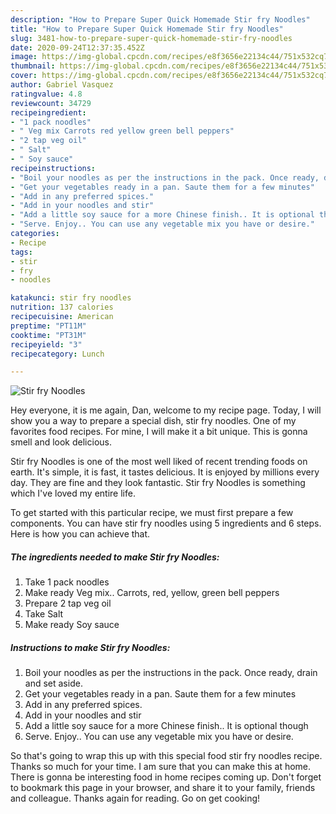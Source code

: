```yaml
---
description: "How to Prepare Super Quick Homemade Stir fry Noodles"
title: "How to Prepare Super Quick Homemade Stir fry Noodles"
slug: 3481-how-to-prepare-super-quick-homemade-stir-fry-noodles
date: 2020-09-24T12:37:35.452Z
image: https://img-global.cpcdn.com/recipes/e8f3656e22134c44/751x532cq70/stir-fry-noodles-recipe-main-photo.jpg
thumbnail: https://img-global.cpcdn.com/recipes/e8f3656e22134c44/751x532cq70/stir-fry-noodles-recipe-main-photo.jpg
cover: https://img-global.cpcdn.com/recipes/e8f3656e22134c44/751x532cq70/stir-fry-noodles-recipe-main-photo.jpg
author: Gabriel Vasquez
ratingvalue: 4.8
reviewcount: 34729
recipeingredient:
- "1 pack noodles"
- " Veg mix Carrots red yellow green bell peppers"
- "2 tap veg oil"
- " Salt"
- " Soy sauce"
recipeinstructions:
- "Boil your noodles as per the instructions in the pack. Once ready, drain and set aside."
- "Get your vegetables ready in a pan. Saute them for a few minutes"
- "Add in any preferred spices."
- "Add in your noodles and stir"
- "Add a little soy sauce for a more Chinese finish.. It is optional though"
- "Serve. Enjoy.. You can use any vegetable mix you have or desire."
categories:
- Recipe
tags:
- stir
- fry
- noodles

katakunci: stir fry noodles 
nutrition: 137 calories
recipecuisine: American
preptime: "PT11M"
cooktime: "PT31M"
recipeyield: "3"
recipecategory: Lunch

---
```



![Stir fry Noodles](https://img-global.cpcdn.com/recipes/e8f3656e22134c44/751x532cq70/stir-fry-noodles-recipe-main-photo.jpg)

Hey everyone, it is me again, Dan, welcome to my recipe page. Today, I will show you a way to prepare a special dish, stir fry noodles. One of my favorites food recipes. For mine, I will make it a bit unique. This is gonna smell and look delicious.



Stir fry Noodles is one of the most well liked of recent trending foods on earth. It's simple, it is fast, it tastes delicious. It is enjoyed by millions every day. They are fine and they look fantastic. Stir fry Noodles is something which I've loved my entire life.


To get started with this particular recipe, we must first prepare a few components. You can have stir fry noodles using 5 ingredients and 6 steps. Here is how you can achieve that.

<!--inarticleads1-->

##### The ingredients needed to make Stir fry Noodles:

1. Take 1 pack noodles
1. Make ready  Veg mix.. Carrots, red, yellow, green bell peppers
1. Prepare 2 tap veg oil
1. Take  Salt
1. Make ready  Soy sauce




<!--inarticleads2-->

##### Instructions to make Stir fry Noodles:

1. Boil your noodles as per the instructions in the pack. Once ready, drain and set aside.
1. Get your vegetables ready in a pan. Saute them for a few minutes
1. Add in any preferred spices.
1. Add in your noodles and stir
1. Add a little soy sauce for a more Chinese finish.. It is optional though
1. Serve. Enjoy.. You can use any vegetable mix you have or desire.




So that's going to wrap this up with this special food stir fry noodles recipe. Thanks so much for your time. I am sure that you can make this at home. There is gonna be interesting food in home recipes coming up. Don't forget to bookmark this page in your browser, and share it to your family, friends and colleague. Thanks again for reading. Go on get cooking!
